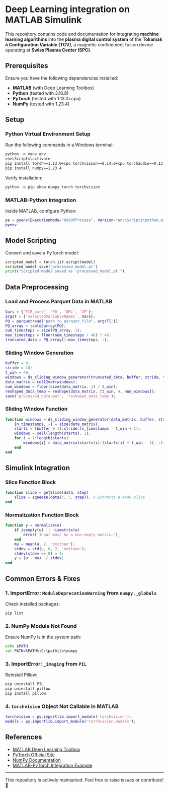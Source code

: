 # Deep Learning integration on MATLAB Simulink 

This repository contains code and documentation for integrating **machine learning algorithms** into the **plasma digital control system** of the **Tokamak à Configuration Variable (TCV)**, a magnetic confinement fusion device operating at **Swiss Plasma Center (SPC)**.

## Prerequisites

Ensure you have the following dependencies installed:

- **MATLAB** (with Deep Learning Toolbox)
- **Python** (tested with 3.10.8)
- **PyTorch** (tested with 1.13.0+cpu)
- **NumPy** (tested with 1.23.4)

## Setup

### Python Virtual Environment Setup

Run the following commands in a Windows terminal:

```sh
python -m venv env
env\Scripts\activate
pip install torch==1.13.0+cpu torchvision==0.14.0+cpu torchaudio==0.13.0 --extra-index-url https://download.pytorch.org/whl/cpu
pip install numpy==1.23.4
```

Verify installation:

```sh
python -m pip show numpy torch torchvision
```

### MATLAB-Python Integration

Inside MATLAB, configure Python:

```matlab
pe = pyenv(ExecutionMode="OutOfProcess", Version="env\Scripts\python.exe");
pyenv
```

## Model Scripting

Convert and save a PyTorch model:

```python
scripted_model = torch.jit.script(model)
scripted_model.save('processed_model.pt')
print("Scripted model saved as 'processed_model.pt'")
```

## Data Preprocessing

### Load and Process Parquet Data in MATLAB

```matlab
Vars = {'FIR_core', 'PD', 'DML', 'IP'};
argsT = {'SelectedVariableNames', Vars};
PQ = parquetread("path_to_parquet_file", argsT{:});
PQ_array = table2array(PQ);
num_timesteps = size(PQ_array, 1);
max_timesteps = floor(num_timesteps / 40) * 40;
truncated_data = PQ_array(1:max_timesteps, :);
```

### Sliding Window Generation

```matlab
buffer = 0;
stride = 10;
t_win = 40;
windows = ds_sliding_window_generator(truncated_data, buffer, stride, t_win);
data_matrix = cell2mat(windows);
num_windows = floor(size(data_matrix, 1) / t_win);
reshaped_data_temp = reshape(data_matrix, [t_win, 4, num_windows]);
save('processed_data.mat', 'reshaped_data_temp');
```

### Sliding Window Function

```matlab
function windows = ds_sliding_window_generator(data_matrix, buffer, stride, t_win)
    [n_timestamps, ~] = size(data_matrix);
    starts = (buffer + 1):stride:(n_timestamps - t_win + 1);
    windows = cell(length(starts), 1);
    for i = 1:length(starts)
        windows{i} = data_matrix(starts(i):(starts(i) + t_win - 1), :);
    end
end
```

## Simulink Integration

### Slice Function Block

```matlab
function slice = getSlice(data, step)
    slice = squeeze(data(:, :, step)); % Extracts a 4x40 slice
end
```

### Normalization Function Block

```matlab
function y = normalize(u)
    if isempty(u) || ~ismatrix(u)
        error('Input must be a non-empty matrix.');
    end
    mu = mean(u, 2, 'omitnan');
    stdev = std(u, 0, 2, 'omitnan');
    stdev(stdev == 0) = 1;
    y = (u - mu) ./ stdev;
end
```

## Common Errors & Fixes

### 1. ImportError: `ModuleDeprecationWarning` from `numpy._globals`
Check installed packages:

```sh
pip list
```

### 2. NumPy Module Not Found
Ensure NumPy is in the system path:

```sh
echo $PATH
set PATH=%PATH%;C:\path\to\numpy
```

### 3. ImportError: `_imaging` from `PIL`
Reinstall Pillow:

```sh
pip uninstall PIL
pip uninstall pillow
pip install pillow
```

### 4. `torchvision` Object Not Callable in MATLAB

```matlab
torchvision = py.importlib.import_module('torchvision');
models = py.importlib.import_module('torchvision.models');
```

## References

- [MATLAB Deep Learning Toolbox](https://www.mathworks.com/products/deep-learning.html)
- [PyTorch Official Site](https://pytorch.org/get-started/previous-versions/)
- [NumPy Documentation](https://numpy.org/)
- [MATLAB-PyTorch Integration Example](https://github.com/matlab-deep-learning/compare-PyTorch-models-from-MATLAB)

---

This repository is actively maintained. Feel free to raise issues or contribute! 🚀

